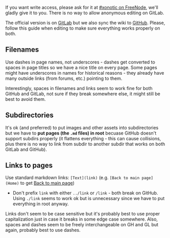 If you want write access, please ask for it at [#xonotic on FreeNode](https://webchat.freenode.net/), we'll gladly give it to you. There is no way to allow anonymous editing on GitLab.

The official version is on [GitLab](https://gitlab.com/xonotic/xonotic/wikis/home) but we also sync the wiki to [GitHub](https://github.com/xonotic/xonotic/wiki). Please, follow this guide when editing to make sure everything works properly on both.

Filenames
---------

Use dashes in page names, not underscores - dashes get converted to spaces in page titles so we have a nice title on every page. Some pages might have underscores in names for historical reasons - they already have many outside links (from forums, etc.) pointing to them.

Interestingly, spaces in filenames and links seem to work fine for both GitHub and GitLab, not sure if they break somewhere else, it might still be best to avoid them.

Subdirectories
--------------

It's ok (and preferred) to put images and other assets into subdirectories but we have to **put pages (the `.md` files) in root** becuase GitHub doesn't support subdirs properly (it flattens everything - this can cause collisions, plus there is no way to link from subdir to another subdir that works on both GitLab and GitHub).

Links to pages
-------------

Use standard markdown links: `[Text](link)` (e.g. `[Back to main page](Home)` to get [Back to main page](Home))

 - Don't prefix `link` with either `../link` or `/link` - both break on GitHub. Using `./link` seems to work ok but is unnecessary since we have to put everything in root anyway.

Links don't seem to be case sensitive but it's probably best to use proper capitalization just in case it breaks in some edge case somewhere. Also, spaces and dashes seem to be freely interchangeable on GH and GL but again, probably best to use dashes.
